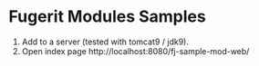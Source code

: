 # Fugerit Modules Samples

1. Add to a server (tested with tomcat9 / jdk9).  
2. Open index page http://localhost:8080/fj-sample-mod-web/
